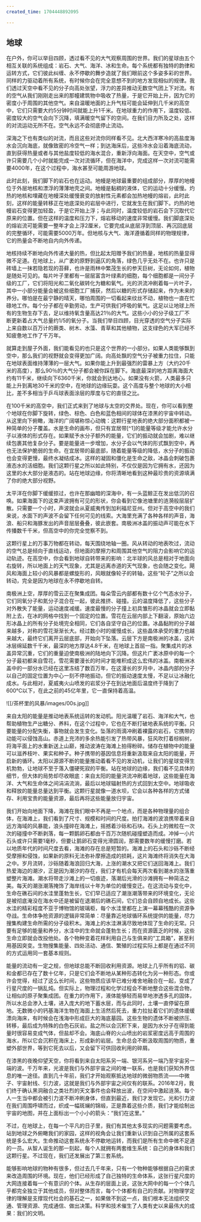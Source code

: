 ```yaml
---
created_time: 1704448892095

---
```

## 地球

在户外，你可以举目四顾，透过看不见的大气观察周围的世界。我们的星球由五个相互关联的系统组成：岩石、大气、海洋、冰和生命。每个系统都有独特的韵律和运转方式，它们彼此纠缠、永不停歇的舞步造就了我们眼前这个多姿多彩的世界。同样的力驱动着所有系统，有时候你会在完全意想不到的地方发现相似的规律。我们透过天空中看不见的分子向高处张望，浮力的差异推动无数空气团上下对流。有的空气从我们刚刚走出来的那幢建筑物中吸收了热量，于是它开始上升，因为它的密度小于周围的其他空气。来自温暖地面的上升气柱可能会延伸到几千米的高空中，它们只需要大约5分钟时间就能上升1千米。在地球重力的作用下，温度较低、密度较大的空气会向下沉降，填满暖空气留下的空间。在我们目力所及之处，这样的对流运动无所不在。空气永远不会彻底停止流动。

深海之下也有类似的对流，而且这些对流你同样看不见。北大西洋寒冷的高盐度海水会沉向海底，就像致密的冷空气一样；到达海床后，这些冷水会沿着海底流动，直到获得热量或者与其他盐度较低的海水混合，重新浮向海面。在天空中，空气或许只需要几个小时就能完成一次对流循环，但在海洋中，完成这样一次对流可能需要4000年，在这个过程中，海水甚至可能周游地球。

此时此刻，我们脚下的岩石也在运动。地幔是地球最重要的组成部分，厚厚的地幔位于外层地核和漂浮的薄薄地壳之间。地幔是黏稠的液体，它的运动十分缓慢。灼热的地核和埋藏在地幔深处缓慢衰变的放射性元素都会加热地幔的熔岩，此时此刻，这样的能量转移正在地底深处的岩层中进行，它就发生在我们脚下。灼热的地幔岩石变得更加轻盈，于是它开始上浮；与此同时，温度较低的岩石会下沉取代它原来的位置。但在这样的温度和压力下，熔岩移动的速度非常缓慢。我们脚底深处的熔岩流可能需要一整年才会上浮2厘米，它要完成从底层浮到顶层、再沉回底层的完整循环，可能需要5000万年。但地核与大气、海洋遵循着同样的物理规律，它的热量会不断地自内向外传递。

地核持续不断地向外传递大量的热，但比起太阳赠予我们的热量，地核的热量显得微不足道。在地球上，从广袤的原野到逼仄的角落，绿色几乎无处不在。也许只是砖墙上一抹若隐若现的苔藓，也许是雨林中繁茂生长的参天巨树，无论如何，植物是随处可见的。每片叶子里都有一层层富含叶绿素的细胞，每个细胞都是一间分子级的工厂，它们将阳光和二氧化碳转化为糖和氧气。光的洪流冲刷着每一片叶子，其中一小部分能量会被这些细胞工厂捕获，然后以糖的形式存储起来，作为未来的养分。哪怕是在最宁静的晴天，哪怕周围的一切看起来纹丝不动，植物也一直在忙碌地工作。每个分子都在辛勤劳动，生产可供我们呼吸的氧气。这足以让地球上所有的生物生存下去，足以维持氧含量高达21％的大气。这些小小的分子级工厂不断更新着占大气总量约1/5的氧分子。当我们举目四顾，目光穿透的空气分子实际上来自数以百万计的蕨类、树木、水藻、青草和其他植物，这支绿色的大军已经不知疲惫地工作了千万年。

就算走到屋子外面，我们能看见的也只是这个世界的一小部分。如果人类能够飘到空中，那么我们的视野就会变得更加广阔。向高处飘的空气分子被重力拉住，只能在地球表面维持薄薄的一层大气。如果你能上升到最强烈的雷暴上方（大约20千米的高度），那么90％的大气分子都会被你踩在脚下。海底最深的地方距离海面大约有11千米，继续向下6360千米，你就会到达地心。如果没有火箭，人类最多只能上升到离地30千米的空中，在地球的边缘玩耍。这个高度与整个地球的大小相比，差不多相当于乒乓球表面涂层的厚度与它的直径之比。

在100千米的高空中，我们正式来到了地球与太空的交界处。现在，你可以看到整个地球在你脚下旋转，绿色、棕色、白色和蓝色相间的球体在漆黑的宇宙中转动。从这里向下俯瞰，海洋的广阔堪称惊心动魄：这颗行星地表的绝大部分面积都被一种简单的分子覆盖。水是生命的画布，但只有宜居带[^1]的能量等级才能允许水分子以液体的形式存在。如果赋予水分子额外的能量，它们的振动就会加剧，难以继续包裹其他复杂分子。要是能量进一步增加，水分子会以气体的形式飘到空中，再也无法保护脆弱的生命。在宜居带的最底部，随着能量等级的降低，水分子的振动也会变得更慢，最终水凝结成冰。这样的凝固和僵化是生命之敌，冰晶会刺破包裹液态水的活细胞。我们这颗行星之所以如此特别，不仅仅是因为它拥有水，还因为这里的水大部分是液态的。站在地球边缘，你将清晰地看到这种最珍贵的资源填满了你的绝大部分视野。

太平洋在你脚下缓缓掠过，也许在那幽暗的深海中，有一头蓝鲸正在发出低沉的召唤。如果海面下的这束声波拥有可见的形状，你会看到它像池塘里的涟漪般层层扩散。只需要一个小时，声波就会从夏威夷传到加利福尼亚州。但对于高空中的我们来说，水面下的声波不会留下任何可见的线索。大海里充满了各种各样的声音，海浪、船只和海豚发出的声音层层叠叠，彼此嵌套。南极洲冰盖的振动声可能在水下传播数千千米，但高空中的你完全觉察不到。

这颗行星上的万事万物都在转动，每天围绕地轴一圈。风从转动的地表吹过，流动的空气总是倾向于直线运动，但地面的摩擦力和周围其他空气的阻力会影响它的运动轨迹。在高空中，你会看到地球自转带来的影响：北半球的风总是相对于地面向右旋转，所以地面上的天气现象，尤其是远离赤道的天气现象，也会随之变化。飓风和海面上较小的风暴都是螺旋形的，风眼就像轮子的转轴，这些“轮子”之所以会转动，完全是因为地球在永不停歇地自转。

南极洲上空，厚厚的雪云正在聚集成团。每朵雪云内部都有数十亿个气态水分子，它们同氧分子和氮分子混合在一起，彼此推挤、碰撞。云的温度降低了，这些分子对外散失了能量，运动速度减缓。速度最慢的分子撞上初具雏形的冰晶就会立即黏附上去，在冰的网格中找到一个固定的位置。雪花在云层内部上下翻滚，原始六边形冰晶上的所有分子处境完全相同，它们各自坚守自己的位置。冰晶黏附的分子越来越多，对称的雪花渐渐长大。经过数小时的缓慢成长，这些晶体承受的重力也越来越大，最终它们离开云层底部，开始向下坠落。云层下方是南极洲的冰盖，这片冰层绵延数千千米，最深的地方厚达4.8千米，在地球上首屈一指。聚集成片的冰盖异常沉重，它们的重量迫使南极洲的陆地向下沉降。但这片广袤冰原中的每一个分子最初都来自雪花，雪花需要漫长的时间才能堆积成这么宏伟的冰盖。南极洲冰盖中的一部分水已经在这里冻结了数百万年，在这漫长的岁月中，冰晶内部的分子以自己的固定位置为中心一刻不停地振动，但它的振动速度太慢，不足以让冰融化成水。与此相对，夏威夷火山喷发的岩浆分子在到达地面后温度终于降到了600℃以下，在此之前的45亿年里，它一直保持着高温。

![[/茶杯里的风暴/images/00s.jpg]]

来自太阳的能量是推动地表系统运转的发动机。阳光温暖了岩石、海洋和大气，也帮助植物生产出糖分、养料，在这个过程中，它也在不断打破地表系统的平衡。只要能量的分配失衡，事物就会发生变化。坠落的雨滴冲刷着裸露的岩石，它携带的动能可以侵蚀高山。赤道上充沛的多余热能引发了热带风暴，狂风吹打着棕榈树，将海平面上的水重新送上山巅，推动波涛在海滩上拍得粉碎。储存在植物中的能量可以滋养枝叶、果实和种子。种子携带的基因信息将重新汲取来自太阳的能量，开启新的循环。太阳以源源不断的能量推动着看不见的发动机，让我们的星球变得生机勃勃，让地球不至于落入僵硬死寂的平衡。站在地球的边缘，我们看不见具体的细节，但大体的局势却尽收眼底：来自太阳的能量洪流冲刷着地球，这些能量在海洋、大气和生命体之间涓涓流淌，最后以地球辐射热的方式回到太空中。地球吸收和释放的能量总量达到平衡。这颗行星就像一道水坝，它会以各种各样的方式储存、利用宝贵的能量资源，最后再将这些能量放归宇宙。

我们开始向地面下降，海滩在我们眼中不再是一个地点，而是各种物理量的组合体，在海滩上，我们看到了尺寸、规模和时间的尺度。拍打海滩的波浪携带着来自远方海域的风暴能，浪头撞碎在海滩上，摇撼着沙砾和石块。石头上的微粒在一次次的碰撞中不断剥落，每一颗鹅卵石都由千百万次随机碰撞塑造而成。冲掉一小片石头或许只需要1毫秒，但要让鹅卵石变得光滑圆润，那需要数年的缓慢打磨。若以地质年代的时间尺度去看，海滩的存在总是短暂的。海滩上的石头和沙砾不断经受摩擦和侵蚀，如果新的原料无法弥补摩擦造成的损耗，这片海滩终将消失在大海之中。岁月流转，沙砾随着海浪回归大海，上涨的潮水又把它们送回海滩上。我们热爱海边的潮汐，正是因为潮汐的存在，我们才有机会每天两次看到潮水的涨落重塑整片海滩。潮水将带走沙滩上的一切痕迹，落潮后光滑的沙滩拥有一种简洁之美。每天的潮涨潮落掩饰了海岸线以十年为单位的缓慢变迁。在这流动与变化中，生命在礁石间的水洼里蓬勃生长，它们早已适应了潮涨潮落带来的环境变化，无论是被彻底淹没在海水中还是被留在退潮后的礁石间，它们总会自顾自地成长。这些水洼的精彩程度不亚于博物馆的玻璃柜，每个水洼里都在上演一幕幕残酷的资源争夺战。生命体争抢资源的逻辑非常简单：尽量靠近地球循环系统提供的能量，尽力搜集构建生命所需的分子级积木。海滩上的水洼淋漓尽致地体现了生命的无常。只要有足够的能量和养分，水洼中的生命就会蓬勃生长；而在资源匮乏的时候，这些生命立即就会改投他处。各个物种变着花样利用自己与生俱来的“工具箱”，甚至利用基因突变。生物搜集能量、四处活动、通信、繁殖的过程实际上都是在通过不同的方式运用同一套基本规则。

能量的流动有一定之规，但地球总能不断回收利用资源。地球上几乎所有的铝、碳和金都已存在了数十亿年，只是它们会不断地从某种形态转化为另一种形态。你或许会觉得，经过了这么长时间，这些物质应该早已难分难舍地融合在一起，变成了行星尺度的一锅乱炖。但实际上，物理过程和化学过程会不断地整合这些混合物，让相似的原子聚集成团。在重力的作用下，液体能够轻而易举地渗透多孔的固体，所以水总会渗入土壤，进入庞大的地下蓄水层，而与此同时，土壤一直停留在原地。无数微小的钙基海洋生物在海面上生活然后死去，重力拉扯着它们的遗体缓缓漂向海床，有时候会在浅海中形成巨大的海底墓园。这些生物的遗体不断被挤压、转移，最后成为特殊的白色石灰岩。盐之所以会沉积下来，是因为水分子在得到能量时很容易变成气体，但盐却不会。海底山脊的火山喷出的岩浆密度远高于周围的海水，所以它会沉积在海床上，形成新的岩层。生命总会不断汲取周围的物质，重塑外部世界，等到它死去以后，又会留下可供回收利用的碎屑。

在漆黑的夜晚仰望天空，你将看到来自太阳系另一端、银河系另一端乃至宇宙另一端的波。千万年来，光波是我们与外部宇宙之间的唯一联系，也是我们获知外界信息的唯一途径。直到几十年前，我们才开始观察抵达地球的微弱物质流——中微子、宇宙射线、引力波，这就是我们与外部宇宙之间仅有的联系。2016年2月，我们终于确认黑洞融合之类壮烈的天文事件也会释放出波，在空间中激起涟漪。每个人一生当中都会被引力波不断冲刷身体，但直到最近，我们才发现它。光和引力波在我们周围呼啸而过，织成一幅斑斓的锦缎，正是靠着这些介质，我们才能绘制出宇宙的地图，并在上面标出一个小小的箭头：“我们在这里。”

不过，在地球上，在每一个平凡的日子里，我们有其他太多现实的问题需要考虑。站到地球之外俯瞰我们的家园，这样的视角会让我们重新认识到自己所属的这套系统是多么宏大。生命推动这套系统永不停歇地运转，而我们是所有生命中微不足道的一员。从智人诞生的那一刻起，每个人就拥有两套维生系统：自己的身体和我们这颗行星。不过现在，我们还发展出了第三套系统。

能够影响地球的物种有很多，但过去几千年来，只有一个物种能够根据自己的需求来改造周围的环境。现在，他们已经形成了自己独特的生命体系，这张行星尺度的大网连接着每一个有意识的个体。从生存的层面上说，这张大网中的每一个个体几乎都完全独立于其他成员，但对整体而言，每个个体都有自己的贡献。对物理学定律的理解是支撑现代社会的基石之一，如果做不到这一点，我们根本无法组织交通、管理资源、完成通信、做出决策。科学和技术催生了人类有史以来最伟大的成果：我们的文明。